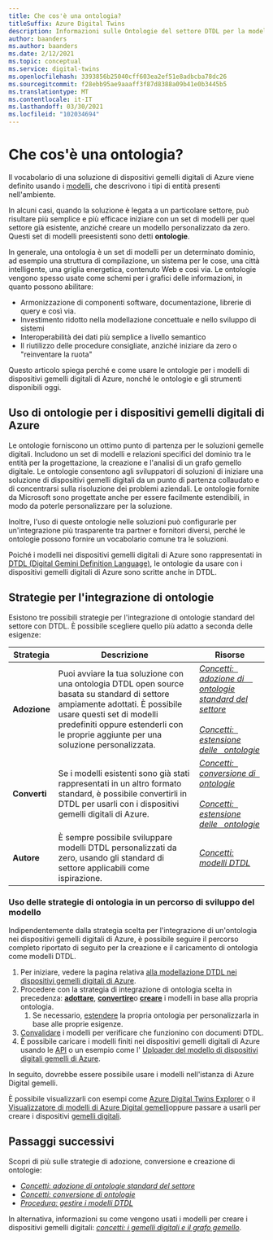 ```yaml
---
title: Che cos'è una ontologia?
titleSuffix: Azure Digital Twins
description: Informazioni sulle Ontologie del settore DTDL per la modellazione in un determinato dominio
author: baanders
ms.author: baanders
ms.date: 2/12/2021
ms.topic: conceptual
ms.service: digital-twins
ms.openlocfilehash: 3393856b25040cff603ea2ef51e8adbcba78dc26
ms.sourcegitcommit: f28ebb95ae9aaaff3f87d8388a09b41e0b3445b5
ms.translationtype: MT
ms.contentlocale: it-IT
ms.lasthandoff: 03/30/2021
ms.locfileid: "102034694"
---
```

# <a name="what-is-an-ontology"></a>Che cos'è una ontologia? 

Il vocabolario di una soluzione di dispositivi gemelli digitali di Azure viene definito usando i [modelli](concepts-models.md), che descrivono i tipi di entità presenti nell'ambiente.

In alcuni casi, quando la soluzione è legata a un particolare settore, può risultare più semplice e più efficace iniziare con un set di modelli per quel settore già esistente, anziché creare un modello personalizzato da zero. Questi set di modelli preesistenti sono detti **ontologie**. 

In generale, una ontologia è un set di modelli per un determinato dominio, ad esempio una struttura di compilazione, un sistema per le cose, una città intelligente, una griglia energetica, contenuto Web e così via. Le ontologie vengono spesso usate come schemi per i grafici delle informazioni, in quanto possono abilitare:
* Armonizzazione di componenti software, documentazione, librerie di query e così via.
* Investimento ridotto nella modellazione concettuale e nello sviluppo di sistemi
* Interoperabilità dei dati più semplice a livello semantico
* Il riutilizzo delle procedure consigliate, anziché iniziare da zero o "reinventare la ruota"

Questo articolo spiega perché e come usare le ontologie per i modelli di dispositivi gemelli digitali di Azure, nonché le ontologie e gli strumenti disponibili oggi.

## <a name="using-ontologies-for-azure-digital-twins"></a>Uso di ontologie per i dispositivi gemelli digitali di Azure

Le ontologie forniscono un ottimo punto di partenza per le soluzioni gemelle digitali. Includono un set di modelli e relazioni specifici del dominio tra le entità per la progettazione, la creazione e l'analisi di un grafo gemello digitale. Le ontologie consentono agli sviluppatori di soluzioni di iniziare una soluzione di dispositivi gemelli digitali da un punto di partenza collaudato e di concentrarsi sulla risoluzione dei problemi aziendali. Le ontologie fornite da Microsoft sono progettate anche per essere facilmente estendibili, in modo da poterle personalizzare per la soluzione. 

Inoltre, l'uso di queste ontologie nelle soluzioni può configurarle per un'integrazione più trasparente tra partner e fornitori diversi, perché le ontologie possono fornire un vocabolario comune tra le soluzioni.

Poiché i modelli nei dispositivi gemelli digitali di Azure sono rappresentati in [DTDL (Digital Gemini Definition Language)](https://github.com/Azure/opendigitaltwins-dtdl/blob/master/DTDL/v2/dtdlv2.md), le ontologie da usare con i dispositivi gemelli digitali di Azure sono scritte anche in DTDL. 

## <a name="strategies-for-integrating-ontologies"></a>Strategie per l'integrazione di ontologie

Esistono tre possibili strategie per l'integrazione di ontologie standard del settore con DTDL. È possibile scegliere quello più adatto a seconda delle esigenze:

| Strategia | Descrizione | Risorse |
| --- | --- | --- |
| **Adozione** | Puoi avviare la tua soluzione con una ontologia DTDL open source basata su standard di settore ampiamente adottati. È possibile usare questi set di modelli predefiniti oppure estenderli con le proprie aggiunte per una soluzione personalizzata. | [*Concetti: &nbsp; adozione di &nbsp; &nbsp; ontologie standard del settore*](concepts-ontologies-adopt.md)<br><br>[*Concetti: &nbsp; estensione delle &nbsp; ontologie*](concepts-ontologies-extend.md) |
| **Converti** | Se i modelli esistenti sono già stati rappresentati in un altro formato standard, è possibile convertirli in DTDL per usarli con i dispositivi gemelli digitali di Azure. | [*Concetti: &nbsp; conversione di &nbsp; ontologie*](concepts-ontologies-convert.md)<br><br>[*Concetti: &nbsp; estensione delle &nbsp; ontologie*](concepts-ontologies-extend.md) |
| **Autore** | È sempre possibile sviluppare modelli DTDL personalizzati da zero, usando gli standard di settore applicabili come ispirazione. | [*Concetti: modelli DTDL*](concepts-models.md) |

### <a name="using-ontology-strategies-in-a-model-development-path"></a>Uso delle strategie di ontologia in un percorso di sviluppo del modello

Indipendentemente dalla strategia scelta per l'integrazione di un'ontologia nei dispositivi gemelli digitali di Azure, è possibile seguire il percorso completo riportato di seguito per la creazione e il caricamento di ontologia come modelli DTDL.

1. Per iniziare, vedere la pagina relativa [alla modellazione DTDL nei dispositivi gemelli digitali di Azure](concepts-models.md).
1. Procedere con la strategia di integrazione di ontologia scelta in precedenza: [**adottare**](concepts-ontologies-adopt.md), [**convertire**](concepts-ontologies-convert.md)o [**creare**](concepts-models.md) i modelli in base alla propria ontologia.
    1. Se necessario, [estendere](concepts-ontologies-extend.md) la propria ontologia per personalizzarla in base alle proprie esigenze.
1. [Convalidare](how-to-parse-models.md) i modelli per verificare che funzionino con documenti DTDL.
1. È possibile caricare i modelli finiti nei dispositivi gemelli digitali di Azure usando le [API](how-to-manage-model.md#upload-models) o un esempio come l' [Uploader del modello di dispositivi digitali gemelli di Azure](https://github.com/Azure/opendigitaltwins-building-tools/tree/master/ModelUploader).

In seguito, dovrebbe essere possibile usare i modelli nell'istanza di Azure Digital gemelli. 

È possibile visualizzarli con esempi come [Azure Digital Twins Explorer](/samples/azure-samples/digital-twins-explorer/digital-twins-explorer/) o il [Visualizzatore di modelli di Azure Digital gemelli](https://github.com/Azure/opendigitaltwins-building-tools/tree/master/AdtModelVisualizer)oppure passare a usarli per creare i dispositivi [gemelli digitali](concepts-twins-graph.md).

## <a name="next-steps"></a>Passaggi successivi

Scopri di più sulle strategie di adozione, conversione e creazione di ontologie:
* [*Concetti: adozione di ontologie standard del settore*](concepts-ontologies-adopt.md)
* [*Concetti: conversione di ontologie*](concepts-ontologies-convert.md)
* [*Procedura: gestire i modelli DTDL*](how-to-manage-model.md)

In alternativa, informazioni su come vengono usati i modelli per creare i dispositivi gemelli digitali: [*concetti: i gemelli digitali e il grafo gemello*](concepts-twins-graph.md).
